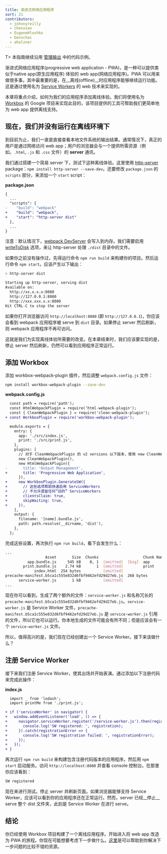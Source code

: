 ```yaml
---
title: 渐进式网络应用程序
sort: 21
contributors:
  - johnnyreilly
  - chenxsan
  - EugeneHlushko
  - benschac
  - aholzner
---
```


T> 本指南继续沿用 [管理输出](/guides/output-management) 中的代码示例。

渐进式网络应用程序(progressive web application - PWA)，是一种可以提供类似于native app(原生应用程序) 体验的 web app(网络应用程序)。PWA 可以用来做很多事。其中最重要的是，在__离线(offline)__时应用程序能够继续运行功能。这是通过使用名为 [Service Workers](https://developers.google.com/web/fundamentals/primers/service-workers/) 的 web 技术来实现的。

本章将重点介绍，如何为我们的应用程序添加离线体验。我们将使用名为 [Workbox](https://github.com/GoogleChrome/workbox) 的 Google 项目来实现此目的，该项目提供的工具可帮助我们更简单地为 web app 提供离线支持。


## 现在，我们并没有运行在离线环境下

到目前为止，我们一直是直接查看本地文件系统的输出结果。通常情况下，真正的用户是通过网络访问 web app；用户的浏览器会与一个提供所需资源（例如，`.html`, `.js` 和 `.css` 文件）的 __server__ 通讯。

我们通过搭建一个简易 server 下，测试下这种离线体验。这里使用 [http-server](https://www.npmjs.com/package/http-server) package：`npm install http-server --save-dev`。还要修改 `package.json` 的 `scripts` 部分，来添加一个 `start` script：

__package.json__

``` diff
{
  ...
  "scripts": {
-    "build": "webpack"
+    "build": "webpack",
+    "start": "http-server dist"
  },
  ...
}
```

注意：默认情况下，[webpack DevServer](/configuration/dev-server/) 会写入到内存。我们需要启用 [writeToDisk](/configuration/dev-server#devserverwritetodisk-) 选项，来让 http-server 处理 `./dist` 目录中的文件。

如果你之前没有操作过，先得运行命令 `npm run build` 来构建你的项目。然后运行命令 `npm start`。应该产生以下输出：

``` bash
> http-server dist

Starting up http-server, serving dist
Available on:
  http://xx.x.x.x:8080
  http://127.0.0.1:8080
  http://xxx.xxx.x.x:8080
Hit CTRL-C to stop the server
```

如果你打开浏览器访问 `http://localhost:8080` (即 `http://127.0.0.1`)，你应该会看到 webpack 应用程序被 serve 到 `dist` 目录。如果停止 server 然后刷新，则 webpack 应用程序不再可访问。

这就是我们为实现离线体验所需要的改变。在本章结束时，我们应该要实现的是，停止 server 然后刷新，仍然可以看到应用程序正常运行。


## 添加 Workbox

添加 workbox-webpack-plugin 插件，然后调整 `webpack.config.js` 文件：

``` bash
npm install workbox-webpack-plugin --save-dev
```

__webpack.config.js__

``` diff
  const path = require('path');
  const HtmlWebpackPlugin = require('html-webpack-plugin');
  const { CleanWebpackPlugin } = require('clean-webpack-plugin');
+ const WorkboxPlugin = require('workbox-webpack-plugin');

  module.exports = {
    entry: {
      app: './src/index.js',
      print: './src/print.js',
    },
    plugins: [
      // 对于 CleanWebpackPlugin 的 v2 versions 以下版本，使用 new CleanWebpackPlugin(['dist/*'])
      new CleanWebpackPlugin(),
      new HtmlWebpackPlugin({
-       title: 'Output Management',
+       title: 'Progressive Web Application',
      }),
+     new WorkboxPlugin.GenerateSW({
+       // 这些选项帮助快速启用 ServiceWorkers
+       // 不允许遗留任何“旧的” ServiceWorkers
+       clientsClaim: true,
+       skipWaiting: true,
+     }),
    ],
    output: {
      filename: '[name].bundle.js',
      path: path.resolve(__dirname, 'dist'),
    },
  };
```

完成这些设置，再次执行 `npm run build`，看下会发生什么：

``` bash
...
                  Asset       Size  Chunks                    Chunk Names
          app.bundle.js     545 kB    0, 1  [emitted]  [big]  app
        print.bundle.js    2.74 kB       1  [emitted]         print
             index.html  254 bytes          [emitted]
precache-manifest.b5ca1c555e832d6fbf9462efd29d27eb.js  268 bytes          [emitted]
      service-worker.js       1 kB          [emitted]
...
```

现在你可以看到，生成了两个额外的文件：`service-worker.js` 和名称冗长的 `precache-manifest.b5ca1c555e832d6fbf9462efd29d27eb.js`。`service-worker.js` 是 Service Worker 文件，`precache-manifest.b5ca1c555e832d6fbf9462efd29d27eb.js` 是 `service-worker.js` 引用的文件，所以它也可以运行。你本地生成的文件可能会有所不同；但是应该会有一个 `service-worker.js` 文件。

所以，值得高兴的是，我们现在已经创建出一个 Service Worker。接下来该做什么？


## 注册 Service Worker

接下来我们注册 Service Worker，使其出场并开始表演。通过添加以下注册代码来完成此操作：

__index.js__

``` diff
  import _ from 'lodash';
  import printMe from './print.js';

+ if ('serviceWorker' in navigator) {
+   window.addEventListener('load', () => {
+     navigator.serviceWorker.register('/service-worker.js').then(registration => {
+       console.log('SW registered: ', registration);
+     }).catch(registrationError => {
+       console.log('SW registration failed: ', registrationError);
+     });
+   });
+ }
```

再次运行 `npm run build` 来构建包含注册代码版本的应用程序。然后用 `npm start` 启动服务。访问 `http://localhost:8080` 并查看 console 控制台。在那里你应该看到：

``` bash
SW registered
```

现在来进行测试。停止 server 并刷新页面。如果浏览器能够支持 Service Worker，应该可以看到你的应用程序还在正常运行。然而，server 已经__停止__ serve 整个 dist 文件夹，此刻是 Service Worker 在进行 serve。


## 结论

你已经使用 Workbox 项目构建了一个离线应用程序。开始进入将 web app 改造为 PWA 的旅程。你现在可能想要考虑下一步做什么。[这里](https://developers.google.com/web/progressive-web-apps/)是可以帮助到你解决下一步问题的比较不错的资源。
